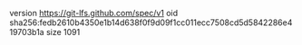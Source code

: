 version https://git-lfs.github.com/spec/v1
oid sha256:fedb2610b4350e1b14d638f0f9d09f1cc011ecc7508cd5d5842286e419703b1a
size 1091

